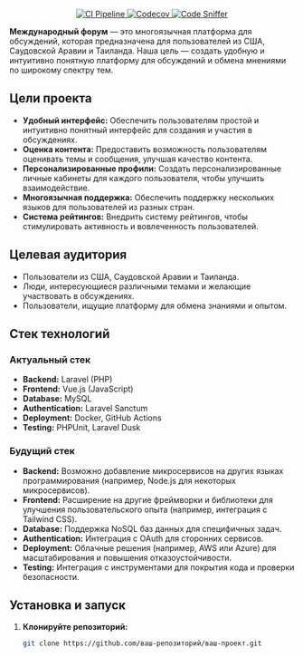 <p align="center">
  <a href="https://github.com/NeoSolution1998/Forum/actions/workflows/ci.yml">
    <img src="https://github.com/NeoSolution1998/Forum/actions/workflows/ci.yml/badge.svg" alt="CI Pipeline"/>
  </a>
  <a href="https://codecov.io/gh/NeoSolution1998/Forum">
    <img src="https://codecov.io/gh/NeoSolution1998/Forum/branch/main/graph/badge.svg?token=WUV2T8GEKN" alt="Codecov"/>
  </a>
  <a href="https://github.com/NeoSolution1998/Forum/actions/workflows/code-sniffer.yml">
    <img src="https://github.com/NeoSolution1998/Forum/actions/workflows/code-sniffer.yml/badge.svg" alt="Code Sniffer"/>
  </a>
</p>

**Международный форум** — это многоязычная платформа для обсуждений, которая предназначена для пользователей из США, Саудовской Аравии и Таиланда. Наша цель — создать удобную и интуитивно понятную платформу для обсуждений и обмена мнениями по широкому спектру тем.

## Цели проекта

- **Удобный интерфейс:** Обеспечить пользователям простой и интуитивно понятный интерфейс для создания и участия в обсуждениях.
- **Оценка контента:** Предоставить возможность пользователям оценивать темы и сообщения, улучшая качество контента.
- **Персонализированные профили:** Создать персонализированные личные кабинеты для каждого пользователя, чтобы улучшить взаимодействие.
- **Многоязычная поддержка:** Обеспечить поддержку нескольких языков для пользователей из разных стран.
- **Система рейтингов:** Внедрить систему рейтингов, чтобы стимулировать активность и вовлеченность пользователей.

## Целевая аудитория

- Пользователи из США, Саудовской Аравии и Таиланда.
- Люди, интересующиеся различными темами и желающие участвовать в обсуждениях.
- Пользователи, ищущие платформу для обмена знаниями и опытом.

## Стек технологий

### Актуальный стек

- **Backend:** Laravel (PHP)
- **Frontend:** Vue.js (JavaScript)
- **Database:** MySQL
- **Authentication:** Laravel Sanctum
- **Deployment:** Docker, GitHub Actions
- **Testing:** PHPUnit, Laravel Dusk

### Будущий стек

- **Backend:** Возможно добавление микросервисов на других языках программирования (например, Node.js для некоторых микросервисов).
- **Frontend:** Расширение на другие фреймворки и библиотеки для улучшения пользовательского опыта (например, интеграция с Tailwind CSS).
- **Database:** Поддержка NoSQL баз данных для специфичных задач.
- **Authentication:** Интеграция с OAuth для сторонних сервисов.
- **Deployment:** Облачные решения (например, AWS или Azure) для масштабирования и повышения отказоустойчивости.
- **Testing:** Интеграция с инструментами для покрытия кода и проверки безопасности.

## Установка и запуск

1. **Клонируйте репозиторий:**
   ```bash
   git clone https://github.com/ваш-репозиторий/ваш-проект.git
